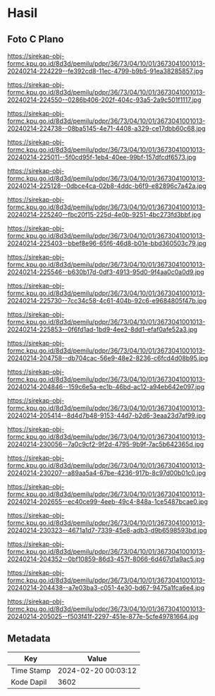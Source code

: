# Hasil

## Foto C Plano

https://sirekap-obj-formc.kpu.go.id/8d3d/pemilu/pdpr/36/73/04/10/01/3673041001013-20240214-224229--fe392cd8-11ec-4799-b9b5-91ea38285857.jpg

https://sirekap-obj-formc.kpu.go.id/8d3d/pemilu/pdpr/36/73/04/10/01/3673041001013-20240214-224550--0286b406-202f-404c-93a5-2a9c501f1117.jpg

https://sirekap-obj-formc.kpu.go.id/8d3d/pemilu/pdpr/36/73/04/10/01/3673041001013-20240214-224738--08ba5145-4e71-4408-a329-ce17dbb60c68.jpg

https://sirekap-obj-formc.kpu.go.id/8d3d/pemilu/pdpr/36/73/04/10/01/3673041001013-20240214-225011--5f0cd95f-1eb4-40ee-99bf-157dfcdf6573.jpg

https://sirekap-obj-formc.kpu.go.id/8d3d/pemilu/pdpr/36/73/04/10/01/3673041001013-20240214-225128--0dbce4ca-02b8-4ddc-b6f9-e82896c7a42a.jpg

https://sirekap-obj-formc.kpu.go.id/8d3d/pemilu/pdpr/36/73/04/10/01/3673041001013-20240214-225240--fbc20f15-225d-4e0b-9251-4bc273fd3bbf.jpg

https://sirekap-obj-formc.kpu.go.id/8d3d/pemilu/pdpr/36/73/04/10/01/3673041001013-20240214-225403--bbef8e96-65f6-46d8-b01e-bbd360503c79.jpg

https://sirekap-obj-formc.kpu.go.id/8d3d/pemilu/pdpr/36/73/04/10/01/3673041001013-20240214-225546--b630b17d-0df3-4913-95d0-9f4aa0c0a0d9.jpg

https://sirekap-obj-formc.kpu.go.id/8d3d/pemilu/pdpr/36/73/04/10/01/3673041001013-20240214-225730--7cc34c58-4c61-404b-92c6-e9684805f47b.jpg

https://sirekap-obj-formc.kpu.go.id/8d3d/pemilu/pdpr/36/73/04/10/01/3673041001013-20240214-225853--0f6fd1ad-1bd9-4ee2-8dd1-efaf0afe52a3.jpg

https://sirekap-obj-formc.kpu.go.id/8d3d/pemilu/pdpr/36/73/04/10/01/3673041001013-20240214-204758--db704cac-56e9-48e2-8236-c6fcd4d08b95.jpg

https://sirekap-obj-formc.kpu.go.id/8d3d/pemilu/pdpr/36/73/04/10/01/3673041001013-20240214-204846--159c6e5a-ec1b-46bd-ac12-a94eb642e097.jpg

https://sirekap-obj-formc.kpu.go.id/8d3d/pemilu/pdpr/36/73/04/10/01/3673041001013-20240214-205414--8d4d7b48-9153-44d7-b2d6-3eaa23d7af99.jpg

https://sirekap-obj-formc.kpu.go.id/8d3d/pemilu/pdpr/36/73/04/10/01/3673041001013-20240214-230056--7a0c9cf2-9f2d-4795-9b9f-7ac5b642365d.jpg

https://sirekap-obj-formc.kpu.go.id/8d3d/pemilu/pdpr/36/73/04/10/01/3673041001013-20240214-230207--a89aa5a4-67be-4236-917b-8c97d00b01c0.jpg

https://sirekap-obj-formc.kpu.go.id/8d3d/pemilu/pdpr/36/73/04/10/01/3673041001013-20240214-202655--ec40ce99-4eeb-49c4-848a-1ce5487bcae0.jpg

https://sirekap-obj-formc.kpu.go.id/8d3d/pemilu/pdpr/36/73/04/10/01/3673041001013-20240214-230323--4671a1d7-7339-45e8-adb3-d9b6598593bd.jpg

https://sirekap-obj-formc.kpu.go.id/8d3d/pemilu/pdpr/36/73/04/10/01/3673041001013-20240214-204352--0bf10859-86d3-457f-8066-6d467d1a9ac5.jpg

https://sirekap-obj-formc.kpu.go.id/8d3d/pemilu/pdpr/36/73/04/10/01/3673041001013-20240214-204438--a7e03ba3-c051-4e30-bd67-9475a1fca6e4.jpg

https://sirekap-obj-formc.kpu.go.id/8d3d/pemilu/pdpr/36/73/04/10/01/3673041001013-20240214-205025--f503f41f-2297-451e-877e-5cfe49781664.jpg


## Metadata

| Key        | Value               |
| ---------- | ------------------- |
| Time Stamp | 2024-02-20 00:03:12 |
| Kode Dapil | 3602                |



